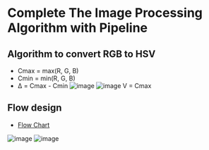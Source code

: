 # Complete The Image Processing Algorithm with Pipeline
## Algorithm to convert RGB to HSV
* Cmax = max(R, G, B)
* Cmin = min(R, G, B)
* Δ = Cmax - Cmin
![image](https://user-images.githubusercontent.com/80138548/113434477-3f26f180-940b-11eb-96fb-8d0373033a48.png)
![image](https://user-images.githubusercontent.com/80138548/113434580-6a114580-940b-11eb-8c4e-a03475623b8c.png)
V = Cmax


## Flow design
* [Flow Chart](https://app.diagrams.net/?fbclid=IwAR1fjrVOX3SCWkY1vKT1b3HXc2fjLFqlScDW--JnYbSywBPbDvmcMNB186E#G1GxThnxqGejAUG-dMLXlUXjfQ_eMaO8ab) 

![image](https://user-images.githubusercontent.com/80138548/113431291-b8bbe100-9405-11eb-93aa-03c0dd85bb64.png)
![image](https://user-images.githubusercontent.com/80138548/113432068-ece3d180-9406-11eb-98e3-e2a460aab881.png)

